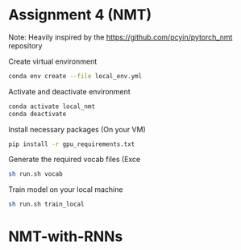 # Assignment 4 (NMT)
Note: Heavily inspired by the https://github.com/pcyin/pytorch_nmt repository

Create virtual environment
```bash
conda env create --file local_env.yml
```

Activate and deactivate environment
```bash
conda activate local_nmt
conda deactivate
```

Install necessary packages (On your VM)
```bash
pip install -r gpu_requirements.txt
```

Generate the required vocab files (Exce
```bash
sh run.sh vocab
```

Train model on your local machine
```bash
sh run.sh train_local
```


# NMT-with-RNNs
